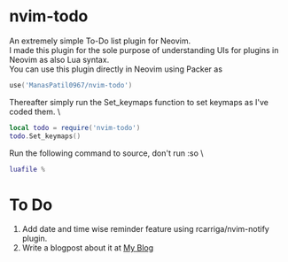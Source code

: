 # nvim-todo
An extremely simple To-Do list plugin for Neovim. \
I made this plugin for the sole purpose of understanding UIs for plugins in Neovim as also Lua syntax. \
You can use this plugin directly in Neovim using Packer as
```lua
use('ManasPatil0967/nvim-todo')
```
Thereafter simply run the Set_keymaps function to set keymaps as I've coded them. \
```lua 
local todo = require('nvim-todo')
todo.Set_keymaps()
```
Run the following command to source, don't run :so \
```lua
luafile %
```

# To Do 
1. Add date and time wise reminder feature using rcarriga/nvim-notify plugin.
2. Write a blogpost about it at [My Blog](https://manaspatil.me/blog)
